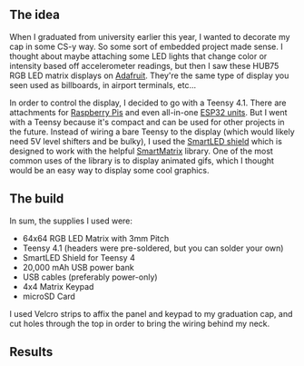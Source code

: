## The idea
When I graduated from university earlier this year, I wanted to decorate my cap in some CS-y way. So some sort of embedded project made sense. I thought about maybe attaching some LED lights that change color or intensity based off accelerometer readings, but then I saw these HUB75 RGB LED matrix displays on [Adafruit](https://www.adafruit.com/product/4732). They're the same type of display you seen used as billboards, in airport terminals, etc...

In order to control the display, I decided to go with a Teensy 4.1. There are attachments for [Raspberry Pis](https://www.adafruit.com/product/3211) and even all-in-one [ESP32 units](https://www.makerfabs.com/esp32-trinity.html). But I went with a Teensy because it's compact and can be used for other projects in the future. Instead of wiring a bare Teensy to the display (which would likely need 5V level shifters and be bulky), I used the [SmartLED shield](https://www.crowdsupply.com/pixelmatix/smartled-shield-for-teensy-4#products) which is designed to work with the helpful [SmartMatrix](https://github.com/pixelmatix/SmartMatrix/) library. One of the most common uses of the library is to display animated gifs, which I thought would be an easy way to display some cool graphics. 

## The build

In sum, the supplies I used were:
* 64x64 RGB LED Matrix with 3mm Pitch
* Teensy 4.1 (headers were pre-soldered, but you can solder your own)
* SmartLED Shield for Teensy 4
* 20,000 mAh USB power bank
* USB cables (preferably power-only)
* 4x4 Matrix Keypad
* microSD Card



I used Velcro strips to affix the panel and keypad to my graduation cap, and cut holes through the top in order to bring the wiring behind my neck.

## Results

